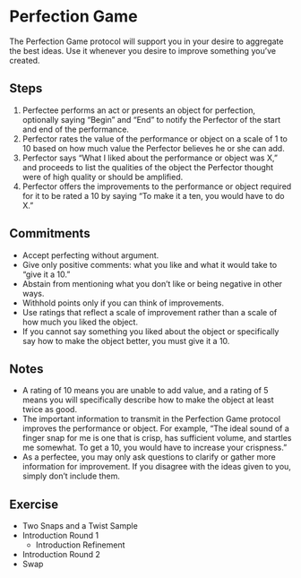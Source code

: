 # Perfection Game

The Perfection Game protocol will support you in your desire to aggregate the best ideas. Use it whenever you desire to improve something you’ve created.

## Steps
1. Perfectee performs an act or presents an object for perfection, optionally saying “Begin” and “End” to notify the Perfector of the start and end of the performance.
2. Perfector rates the value of the performance or object on a scale of 1 to 10 based on how much value the Perfector believes he or she can add.
3. Perfector says “What I liked about the performance or object was X,” and proceeds to list the qualities of the object the Perfector thought were of high quality or should be amplified.
4. Perfector offers the improvements to the performance or object required for it to be rated a 10 by saying “To make it a ten, you would have to do X.”

## Commitments
* Accept perfecting without argument.
* Give only positive comments: what you like and what it would take to “give it a 10.”
* Abstain from mentioning what you don’t like or being negative in other ways.
* Withhold points only if you can think of improvements.
* Use ratings that reflect a scale of improvement rather than a scale of how much you liked the object.
* If you cannot say something you liked about the object or specifically say how to make the object better, you must give it a 10.

## Notes
* A rating of 10 means you are unable to add value, and a rating of 5 means you will specifically describe how to make the object at least twice as good.
* The important information to transmit in the Perfection Game protocol improves the performance or object. For example, “The ideal sound of a finger snap for me is one that is crisp, has sufficient volume, and startles me somewhat. To get a 10, you would have to increase your crispness.”
* As a perfectee, you may only ask questions to clarify or gather more information for improvement. If you disagree with the ideas given to you, simply don’t include them.

## Exercise
* Two Snaps and a Twist Sample
* Introduction Round 1
  * Introduction Refinement
* Introduction Round 2
* Swap